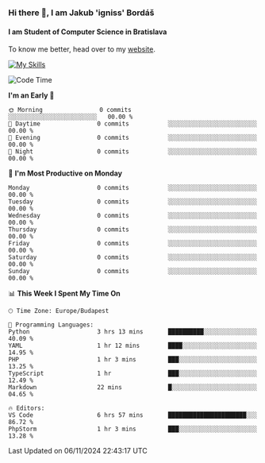 ### Hi there 👋, I am Jakub 'igniss' Bordáš

#### I am Student of Computer Science in Bratislava
To know me better, head over to my [website](https://bordas.sk).

[![My Skills](https://skillicons.dev/icons?i=js,html,css,figma,svelte,java,kotlin,python,postgresql,typescript,nest,nodejs)](https://bordas.sk)


<!--START_SECTION:waka-->
![Code Time](http://img.shields.io/badge/Code%20Time-1%2C562%20hrs%2038%20mins-blue)

**I'm an Early 🐤** 

```text
🌞 Morning                0 commits           ░░░░░░░░░░░░░░░░░░░░░░░░░   00.00 % 
🌆 Daytime                0 commits           ░░░░░░░░░░░░░░░░░░░░░░░░░   00.00 % 
🌃 Evening                0 commits           ░░░░░░░░░░░░░░░░░░░░░░░░░   00.00 % 
🌙 Night                  0 commits           ░░░░░░░░░░░░░░░░░░░░░░░░░   00.00 % 
```
📅 **I'm Most Productive on Monday** 

```text
Monday                   0 commits           ░░░░░░░░░░░░░░░░░░░░░░░░░   00.00 % 
Tuesday                  0 commits           ░░░░░░░░░░░░░░░░░░░░░░░░░   00.00 % 
Wednesday                0 commits           ░░░░░░░░░░░░░░░░░░░░░░░░░   00.00 % 
Thursday                 0 commits           ░░░░░░░░░░░░░░░░░░░░░░░░░   00.00 % 
Friday                   0 commits           ░░░░░░░░░░░░░░░░░░░░░░░░░   00.00 % 
Saturday                 0 commits           ░░░░░░░░░░░░░░░░░░░░░░░░░   00.00 % 
Sunday                   0 commits           ░░░░░░░░░░░░░░░░░░░░░░░░░   00.00 % 
```


📊 **This Week I Spent My Time On** 

```text
🕑︎ Time Zone: Europe/Budapest

💬 Programming Languages: 
Python                   3 hrs 13 mins       ██████████░░░░░░░░░░░░░░░   40.09 % 
YAML                     1 hr 12 mins        ████░░░░░░░░░░░░░░░░░░░░░   14.95 % 
PHP                      1 hr 3 mins         ███░░░░░░░░░░░░░░░░░░░░░░   13.25 % 
TypeScript               1 hr                ███░░░░░░░░░░░░░░░░░░░░░░   12.49 % 
Markdown                 22 mins             █░░░░░░░░░░░░░░░░░░░░░░░░   04.65 % 

🔥 Editors: 
VS Code                  6 hrs 57 mins       ██████████████████████░░░   86.72 % 
PhpStorm                 1 hr 3 mins         ███░░░░░░░░░░░░░░░░░░░░░░   13.28 % 
```


 Last Updated on 06/11/2024 22:43:17 UTC
<!--END_SECTION:waka-->

